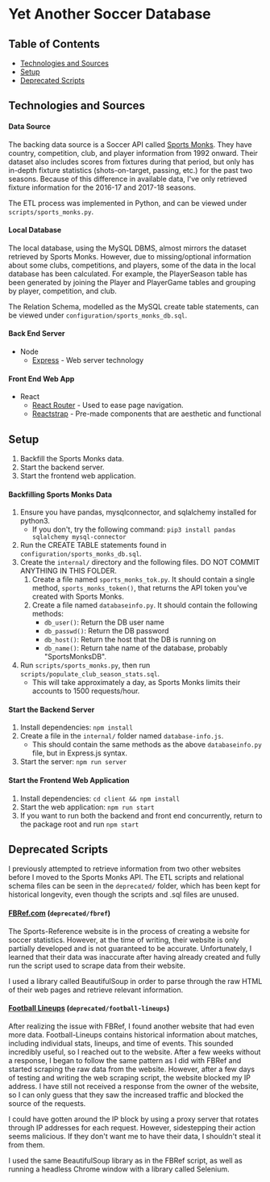 # Yet Another Soccer Database

## Table of Contents
- [Technologies and Sources](#technologies-and-sources)
- [Setup](#setup)
- [Deprecated Scripts](#deprecated-scripts)

## Technologies and Sources
#### Data Source
The backing data source is a Soccer API called [Sports Monks](https://www.sportmonks.com). They have country, competition, club, and player information from 1992 onward. Their dataset also includes scores from fixtures during that period, but only has in-depth fixture statistics (shots-on-target, passing, etc.) for the past two seasons. Because of this difference in available data, I've only retrieved fixture information for the 2016-17 and 2017-18 seasons.

The ETL process was implemented in Python, and can be viewed under `scripts/sports_monks.py`.

#### Local Database
The local database, using the MySQL DBMS, almost mirrors the dataset retrieved by Sports Monks. However, due to missing/optional information about some clubs, competitions, and players, some of the data in the local database has been calculated. For example, the PlayerSeason table has been generated by joining the Player and PlayerGame tables and grouping by player, competition, and club.

The Relation Schema, modelled as the MySQL create table statements, can be viewed under `configuration/sports_monks_db.sql`.

#### Back End Server
* Node
    * [Express](https://expressjs.com/) - Web server technology

#### Front End Web App
* React
    * [React Router](https://github.com/ReactTraining/react-router) - Used to ease page navigation.
    * [Reactstrap](https://github.com/reactstrap/reactstrap) - Pre-made components that are aesthetic and functional

## Setup
1. Backfill the Sports Monks data.
1. Start the backend server.
1. Start the frontend web application.

#### Backfilling Sports Monks Data
1. Ensure you have pandas, mysqlconnector, and sqlalchemy installed for python3.
    * If you don't, try the following command: `pip3 install pandas sqlalchemy mysql-connector`
1. Run the CREATE TABLE statements found in `configuration/sports_monks_db.sql`.
1. Create the `internal/` directory and the following files. DO NOT COMMIT ANYTHING IN THIS FOLDER.
    1. Create a file named `sports_monks_tok.py`. It should contain a single method, `sports_monks_token()`, that returns the API token you've created with Sports Monks.
    1. Create a file named `databaseinfo.py`. It should contain the following methods:
        * `db_user()`: Return the DB user name
        * `db_passwd()`: Return the DB password
        * `db_host()`: Return the host that the DB is running on
        * `db_name()`: Return tahe name of the database, probably "SportsMonksDB".
1. Run `scripts/sports_monks.py`, then run `scripts/populate_club_season_stats.sql`.
    * This will take approximately a day, as Sports Monks limits their accounts to 1500 requests/hour.

#### Start the Backend Server
1. Install dependencies: `npm install`
1. Create a file in the `internal/` folder named `database-info.js`.
    * This should contain the same methods as the above `databaseinfo.py` file, but in Express.js syntax.
1. Start the server: `npm run server`

#### Start the Frontend Web Application
1. Install dependencies: `cd client && npm install`
1. Start the web application: `npm run start`
1. If you want to run both the backend and front end concurrently, return to the package root and run `npm start`

## Deprecated Scripts
I previously attempted to retrieve information from two other websites before I moved to the Sports Monks API. The ETL scripts and relational schema files can be seen in the `deprecated/` folder, which has been kept for historical longevity, even though the scripts and .sql files are unused.

#### [FBRef.com](https://fbref.com) (`deprecated/fbref`)
The Sports-Reference website is in the process of creating a website for soccer statistics. However, at the time of writing, their website is only partially developed and is not guaranteed to be accurate. Unfortunately, I learned that their data was inaccurate after having already created and fully run the script used to scrape data from their website.

I used a library called BeautifulSoup in order to parse through the raw HTML of their web pages and retrieve relevant information.

#### [Football Lineups](https://www.football-lineups.com) (`deprecated/football-lineups`)
After realizing the issue with FBRef, I found another website that had even more data. Football-Lineups contains historical information about matches, including individual stats, lineups, and time of events. This sounded incredibly useful, so I reached out to the website. After a few weeks without a response, I began to follow the same pattern as I did with FBRef and started scraping the raw data from the website. However, after a few days of testing and writing the web scraping script, the website blocked my IP address. I have still not received a response from the owner of the website, so I can only guess that they saw the increased traffic and blocked the source of the requests.

I could have gotten around the IP block by using a proxy server that rotates through IP addresses for each request. However, sidestepping their action seems malicious. If they don't want me to have their data, I shouldn't steal it from them.

I used the same BeautifulSoup library as in the FBRef script, as well as running a headless Chrome window with a library called Selenium.

